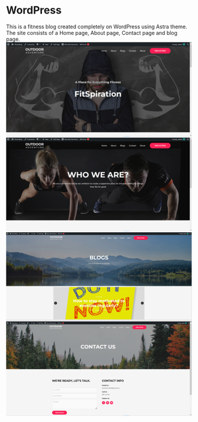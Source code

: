 # WordPress
This is a fitness blog created completely on WordPress using Astra theme. The site consists of a Home page, About page, Contact page and blog page.
![Home page for the fitness blog named "FitSpiration"](home-1.png)
![About page](about.png)
![Blog Page](blog-page.png)
![Contact page](contact.png)
